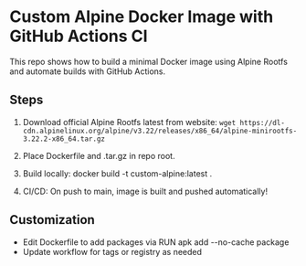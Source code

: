 # Custom Alpine Docker Image with GitHub Actions CI

This repo shows how to build a minimal Docker image using Alpine Rootfs and automate builds with GitHub Actions.

## Steps

1. Download official Alpine Rootfs latest from website:
   `wget https://dl-cdn.alpinelinux.org/alpine/v3.22/releases/x86_64/alpine-minirootfs-3.22.2-x86_64.tar.gz`

2. Place Dockerfile and .tar.gz in repo root.

3. Build locally:
   docker build -t custom-alpine:latest .

4. CI/CD: On push to main, image is built and pushed automatically!

## Customization

- Edit Dockerfile to add packages via RUN apk add --no-cache package
- Update workflow for tags or registry as needed

